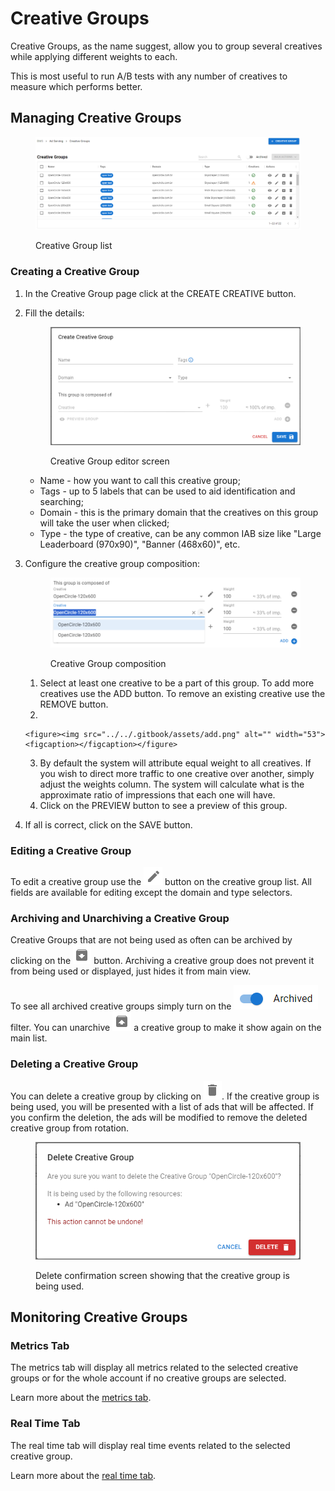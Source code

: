 # Creative Groups

Creative Groups, as the name suggest, allow you to group several creatives while applying different weights to each.

This is most useful to run A/B tests with any number of creatives to measure which performs better.&#x20;

## Managing Creative Groups

<figure><img src="../../.gitbook/assets/image.png" alt=""><figcaption><p>Creative Group list</p></figcaption></figure>

### Creating a Creative Group

1. In the Creative Group page click at the CREATE CREATIVE button.
2.  Fill the details:

    <figure><img src="../../.gitbook/assets/image (2).png" alt=""><figcaption><p>Creative Group editor screen</p></figcaption></figure>

    * Name - how you want to call this creative group;
    * Tags - up to 5 labels that can be used to aid identification and searching;
    * Domain - this is the primary domain that the creatives on this group will take the user when clicked;
    * Type - the type of creative, can be any common IAB size like "Large Leaderboard (970x90)", "Banner (468x60)", etc.
3.  Configure the creative group composition:

    <figure><img src="../../.gitbook/assets/image (3).png" alt=""><figcaption><p>Creative Group composition</p></figcaption></figure>

    1. Select at least one creative to be a part of this group. To add more creatives use the ADD button. To remove an existing creative use the REMOVE button.
    2.



        <figure><img src="../../.gitbook/assets/add.png" alt="" width="53"><figcaption></figcaption></figure>
    3. By default the system will attribute equal weight to all creatives. If you wish to direct more traffic to one creative over another, simply adjust the weights column. The system will calculate what is the approximate ratio of impressions that each one will have.
    4. Click on the PREVIEW button to see a preview of this group.
4. If all is correct, click on the SAVE button.

### Editing a Creative Group

To edit a creative group use the <img src="../../.gitbook/assets/edit (1).png" alt="Edit" data-size="line"> button on the creative group list. All fields are available for editing except the domain and type selectors.

### Archiving and Unarchiving a Creative Group

Creative Groups that are not being used as often can be archived by clicking on the <img src="../../.gitbook/assets/archive.png" alt="Archive" data-size="line"> button. Archiving a creative group does not prevent it from being used or displayed, just hides it from main view.

To see all archived creative groups simply turn on the <img src="../../.gitbook/assets/image (12) (1).png" alt="Archived" data-size="line"> filter. You can unarchive <img src="../../.gitbook/assets/unarchive.png" alt="Unarchive" data-size="line"> a creative group to make it show again on the main list.

### Deleting a Creative Group

You can delete a creative group by clicking on <img src="../../.gitbook/assets/delete.png" alt="Delete" data-size="line">. If the creative group is being used, you will be presented with a list of ads that will be affected. If you confirm the deletion, the ads will be modified to remove the deleted creative group from rotation.

<figure><img src="../../.gitbook/assets/image (9).png" alt=""><figcaption><p>Delete confirmation screen showing that the creative group is being used.</p></figcaption></figure>

## Monitoring Creative Groups

### Metrics Tab

The metrics tab will display all metrics related to the selected creative groups or for the whole account if no creative groups are selected.

Learn more about the [metrics tab](../monitoring/metrics-tab.md).

### Real Time Tab

The real time tab will display real time events related to the selected creative group.

Learn more about the [real time tab](../monitoring/real-time-tab.md).

